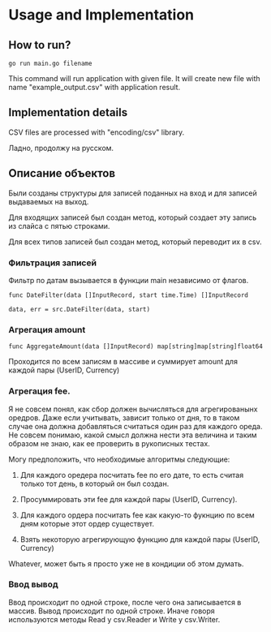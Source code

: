 # Usage and Implementation

## How to run?

```
go run main.go filename
```

This command will run application with given file. It will create new file with name "example_output.csv" with application result.


## Implementation details

CSV files are processed with "encoding/csv" library.

Ладно, продолжу на русском.

## Описание объектов

Были созданы структуры для записей поданных на вход и для записей выдаваемых на выход.

Для входящих записей был создан метод, который создает эту запись из слайса с пятью строками.

Для всех типов записей был создан метод, который переводит их в csv.

### Фильтрация записей
Фильтр по датам вызывается в функции main независимо от флагов.

```cgo
func DateFilter(data []InputRecord, start time.Time) []InputRecord 
```

```golang
data, err = src.DateFilter(data, start)
```

### Агрегация amount

```cgo
func AggregateAmount(data []InputRecord) map[string]map[string]float64
```

Проходится по всем записям в массиве и суммирует amount для каждой пары (UserID, Currency)

### Агрегация fee.

Я не совсем понял, как сбор должен вычисляться для агрегированынх оредров. 
Даже если учитывать, зависит только от дня, то в таком случае она должна добавляться считаться один раз для каждого ореда.
Не совсем понимаю, какой смысл должна нести эта величина и таким образом не знаю, как ее проверить в рукописных тестах.

Могу предположить, что необходимые алгоритмы следующие:

1) Для каждого оредера посчитать fee по его дате, то есть считая только тот день, в который он был создан.
2) Просуммировать эти fee для каждой пары (UserID, Currency).


1) Для каждого ордера посчитать fee как какую-то фукнцию по всем дням которые этот ордер существует.
2) Взять некоторую агрегирующую функцию для каждой пары (UserID, Currency)

Whatever, может быть я просто уже не в кондиции об этом думать.

### Ввод вывод

Ввод происходит по одной строке, после чего она записывается в массив.
Вывод происходит по одной строке. 
Иначе говоря используются методы Read у csv.Reader и Write у csv.Writer. 
